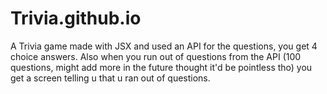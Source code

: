 # Trivia.github.io
A Trivia game made with JSX and used an API for the questions, you get 4 choice answers.
Also when you run out of questions from the API (100 questions, might add more in the future thought it'd be pointless tho) you get a screen telling u that u ran out of questions.

